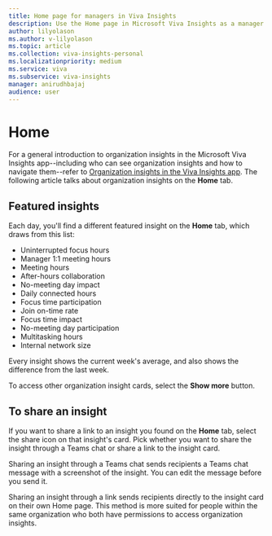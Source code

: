 ```yaml
---
title: Home page for managers in Viva Insights
description: Use the Home page in Microsoft Viva Insights as a manager
author: lilyolason
ms.author: v-lilyolason
ms.topic: article
ms.collection: viva-insights-personal
ms.localizationpriority: medium 
ms.service: viva
ms.subservice: viva-insights
manager: anirudhbajaj
audience: user
---
```


# Home

For a general introduction to organization insights in the Microsoft Viva Insights app--including who can see organization insights and how to navigate them--refer to [Organization insights in the Viva Insights app](org-insights-in-teams.md). The following article talks about organization insights on the **Home** tab.

## Featured insights

Each day, you'll find a different featured insight on the **Home** tab, which draws from this list:

* Uninterrupted focus hours 
* Manager 1:1 meeting hours 
* Meeting hours 
* After-hours collaboration 
* No-meeting day impact
* Daily connected hours 
* Focus time participation 
* Join on-time rate 
* Focus time impact 
* No-meeting day participation
* Multitasking hours 
* Internal network size

Every insight shows the current week's average, and also shows the difference from the last week. 

To access other organization insight cards, select the **Show more** button.

## To share an insight

If you want to share a link to an insight you found on the **Home** tab, select the share icon on that insight's card. Pick whether you want to share the insight through a Teams chat or share a link to the insight card.

Sharing an insight through a Teams chat sends recipients a Teams chat message with a screenshot of the insight. You can edit the message before you send it.

Sharing an insight through a link sends recipients directly to the insight card on their own Home page. This method is more suited for people within the same organization who both have permissions to access organization insights. 

<!--could we put this in the FAQ? Seems like a bit too much info in this location/situation.

Sending a link doesn't grant anyone permissions to view data, so if recipients don't already have access to organization insights, they won't see anything new when they follow the link. -->

